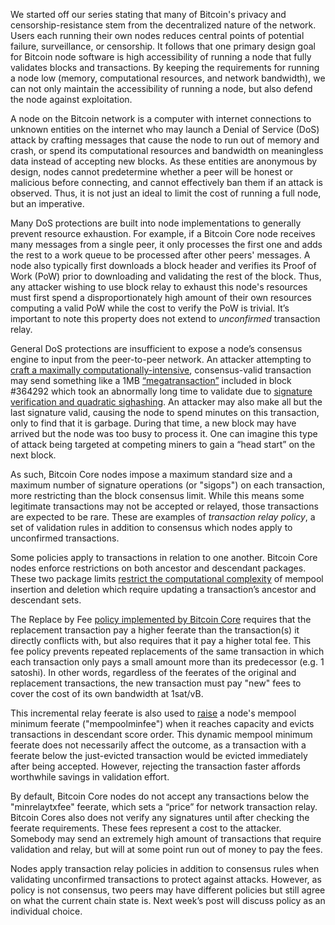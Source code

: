We started off our series stating that many of Bitcoin's privacy and
censorship-resistance stem from the decentralized nature of the network. Users
each running their own nodes reduces central points of potential failure,
surveillance, or censorship. It follows that one primary design goal for Bitcoin
node software is high accessibility of running a node that fully validates
blocks and transactions. By keeping the requirements for running a node low
(memory, computational resources, and network bandwidth), we can not only
maintain the accessibility of running a node, but also defend the node against
exploitation.

A node on the Bitcoin network is a computer with internet connections to unknown
entities on the internet who may launch a Denial of Service (DoS) attack by
crafting messages that cause the node to run out of memory and crash, or spend
its computational resources and bandwidth on meaningless data instead of
accepting new blocks. As these entities are anonymous by design, nodes cannot
predetermine whether a peer will be honest or malicious before connecting, and
cannot effectively ban them if an attack is observed. Thus, it is not just an
ideal to limit the cost of running a full node, but an imperative.

Many DoS protections are built into node implementations to generally prevent
resource exhaustion. For example, if a Bitcoin Core node receives many messages
from a single peer, it only processes the first one and adds the rest to a work
queue to be processed after other peers' messages. A node also typically first
downloads a block header and verifies its Proof of Work (PoW) prior to
downloading and validating the rest of the block. Thus, any attacker wishing to
use block relay to exhaust this node's resources must first spend a
disproportionately high amount of their own resources computing a valid PoW
while the cost to verify the PoW is trivial. It’s important to note this
property does not extend to _unconfirmed_ transaction relay.

General DoS protections are insufficient to expose a node’s consensus engine to
input from the peer-to-peer network. An attacker attempting to [craft a
maximally computationally-intensive][max cpu tx], consensus-valid transaction
may send something like a 1MB [“megatransaction”][megatx mempool space] included
in block #364292 which took an abnormally long time to validate due to
[signature verification and quadratic sighashing][rusty megatx]. An attacker may
also make all but the last signature valid, causing the node to spend minutes on
this transaction, only to find that it is garbage. During that time, a new block
may have arrived but the node was too busy to process it. One can imagine this
type of attack being targeted at competing miners to gain a “head start” on the
next block.

As such, Bitcoin Core nodes impose a maximum standard size and a maximum number
of signature operations (or "sigops") on each transaction, more restricting than
the block consensus limit. While this means some legitimate transactions may not
be accepted or relayed, those transactions are expected to be rare. These are
examples of _transaction relay policy_, a set of validation rules in addition to
consensus which nodes apply to unconfirmed transactions.

Some policies apply to transactions in relation to one another. Bitcoin Core
nodes enforce restrictions on both ancestor and descendant packages. These two
package limits [restrict the computational complexity][se descendant limits] of
mempool insertion and deletion which require updating a transaction’s ancestor
and descendant sets.

The Replace by Fee [policy implemented by Bitcoin Core][bitcoin core rbf docs]
requires that the replacement transaction pay a higher feerate than the
transaction(s) it directly conflicts with, but also requires that it pay a
higher total fee. This fee policy prevents repeated replacements of the same
transaction in which each transaction only pays a small amount more than its
predecessor (e.g. 1 satoshi). In other words, regardless of the feerates of the
original and replacement transactions, the new transaction must pay "new" fees
to cover the cost of its own bandwidth at 1sat/vB.

This incremental relay feerate is also used to [raise][pr 6722] a node's mempool
minimum feerate ("mempoolminfee") when it reaches capacity and evicts
transactions in descendant score order. This dynamic mempool minimum feerate
does not necessarily affect the outcome, as a transaction with a feerate below
the just-evicted transaction would be evicted immediately after being accepted.
However, rejecting the transaction faster affords worthwhile savings in
validation effort.

By default, Bitcoin Core nodes do not accept any transactions below the
"minrelaytxfee" feerate, which sets a “price” for network transaction relay.
Bitcoin Cores also does not verify any signatures until after checking the
feerate requirements. These fees represent a cost to the attacker. Somebody may
send an extremely high amount of transactions that require validation and relay,
but will at some point run out of money to pay the fees.

Nodes apply transaction relay policies in addition to consensus rules when
validating unconfirmed transactions to protect against attacks. However, as
policy is not consensus, two peers may have different policies but still agree
on what the current chain state is. Next week’s post will discuss policy as an
individual choice.

[max cpu tx]: https://bitcointalk.org/?topic=140078
[megatx mempool space]: https://mempool.space/tx/bb41a757f405890fb0f5856228e23b715702d714d59bf2b1feb70d8b2b4e3e08
[rusty megatx]: https://rusty.ozlabs.org/?p=522
[bitcoin core rbf docs]: https://github.com/bitcoin/bitcoin/blob/v25.0/doc/policy/mempool-replacements.md
[pr 6722]: https://github.com/bitcoin/bitcoin/pull/6722
[se descendant limits]: https://bitcoin.stackexchange.com/questions/118160/whats-the-governing-motivation-for-the-descendent-size-limit
